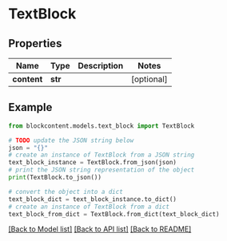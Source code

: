 # TextBlock


## Properties

Name | Type | Description | Notes
------------ | ------------- | ------------- | -------------
**content** | **str** |  | [optional] 

## Example

```python
from blockcontent.models.text_block import TextBlock

# TODO update the JSON string below
json = "{}"
# create an instance of TextBlock from a JSON string
text_block_instance = TextBlock.from_json(json)
# print the JSON string representation of the object
print(TextBlock.to_json())

# convert the object into a dict
text_block_dict = text_block_instance.to_dict()
# create an instance of TextBlock from a dict
text_block_from_dict = TextBlock.from_dict(text_block_dict)
```
[[Back to Model list]](../README.md#documentation-for-models) [[Back to API list]](../README.md#documentation-for-api-endpoints) [[Back to README]](../README.md)


